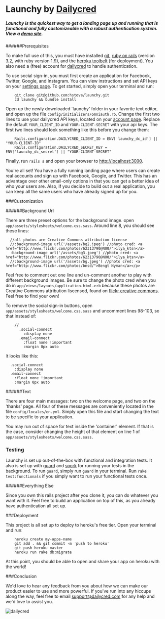 # Launchy by [Dailycred](https://www.dailycred.com)

##### Launchy is the quickest way to get a landing page up and running that is functional and fully customizeable with a robust authentication system. View a [demo site](http://launchy.herokuapp.com/).

######Prerequisites

To make full use of this, you must have installed [git](http://git-scm.com/downloads), [ruby on rails](http://rubyonrails.org/download) (version 3.2, with ruby version 1.9), and the [heroku toolbelt](https://toolbelt.herokuapp.com/) (for deployment). You also need a (free) account for [dailycred](https://www.dailycred.com) to handle authentication.

To use social sign-in, you must first create an application for Facebook, Twitter, Google, and Instagram. You can view instructions and set API keys on your [settings page](https://www.dailycred.com/admin/settings/identity-providers).
To get started, simply open your terminal and run:

		git clone git@github.com:hstove/launchy.git
		cd launchy && bundle install


Open up the newly downloaded 'launchy' folder in your favorite text editor, and open up the file `config/initializers/omniauth.rb`. Change the first two lines to use your dailycred API keys, located on your [account page](https://www.dailycred.com/admin/settings). Replace the default `YOUR_CLIENT_ID` and `YOUR-CLIENT-SECRET` with your api keys. The first two lines should look something like this before you change them:

		Rails.configuration.DAILYCRED_CLIENT_ID = ENV['launchy_dc_id'] || "YOUR-CLIENT-ID"
		Rails.configuration.DAILYCRED_SECRET_KEY = ENV['launchy_dc_secret'] || "YOUR-CLIENT-SECRET"

Finally, run `rails s` and open your browser to <http://localhost:3000>.

You're all set! You have a fully running landing page where users can create real accounts and sign up with Facebook, Google, and Twitter. This has an advantage over other email-only options in that you can get a better idea of who your users are. Also, if you decide to build out a real application, you can keep all the same users who have already signed up for you.

###Customization

######Background Url

There are three preset options for the background image. open `app/assets/stylesheets/welcome.css.sass`. Around line 8, you should see these lines:

	  //all photos are Creative Commons attribution license
	  //:background-image url('/assets/bg2.jpeg') //photo cred: <a href="http://www.flickr.com/photos/62313790@N00/">ilya_ktsn</a>
	  :background-image url('/assets/bg3.jpeg') //photo cred: <a href="http://www.flickr.com/photos/62313790@N00/">ilya_ktsn</a>
	  //:background-image url('/assets/bg.jpeg') //photo cred: <a href="http://www.flickr.com/photos/bnsd/">Bengt Nyman</a></p>

Feel free to comment out one line and un-comment another to play with different background images. Be sure to change the photo cred when you do in `app/views/layouts/application.html.erb` because these photos are Creative Commons attribution liscensed, found on [flickr creative commons](http://www.flickr.com/creativecommons/). Feel free to find your own!

To remove the social sign-in buttons, open `app/assets/stylesheets/welcome.css.sass` and uncomment lines 98-103, so that instead of:

		//
		  .social-connect
		    :display none
		  .email-connect
		    :float none !important
		    :margin 0px auto

It looks like this:

	  .social-connect
	    :display none
	  .email-connect
	    :float none !important
	    :margin 0px auto

######Text

There are four main messages: two on the welcome page, and two on the 'thanks' page. All four of these messages are conveniently located in the file `config/locales/en.yml`. Simply open this file and start changing the text to be specific to your application.

You may run out of space for text inside the 'container' element. If that is the case, consider changing the height of that element on line 1 of `app/assets/stylesheets/welcome.css.sass`.

### Testing

Launchy is set up out-of-the-box with functional and integration tests. It also is set up with [guard](https://github.com/guard/guard) and [spork](https://github.com/sporkrb/spork) for running your tests in the background. To run `guard`, simply run `guard` in your terminal. Run `rake test:functionals` if you simply want to run your functional tests once.

######Everything Else

Since you own this rails project after you clone it, you can do whatever you want with it. Feel free to build an application on top of this, as you already have authentication all set up.

###Deployment

This project is all set up to deploy to heroku's free tier. Open your terminal and run:

		heroku create my-apps-name
		git add . && git commit -m 'push to heroku'
		git push heroku master
		heroku run rake db:migrate

At this point, you should be able to open and share your app on heroku with the world!

###Conclusion

We'd love to hear any feedback from you about how we can make our product easier to use and more powerful. If you've run into any hiccups along the way, feel free to email <support@dailycred.com> for any help and we'd love to assist you.

![](https://www.dailycred.com/dc.gif?client_id=dailycred&title=launchy_repo "dailycred")

